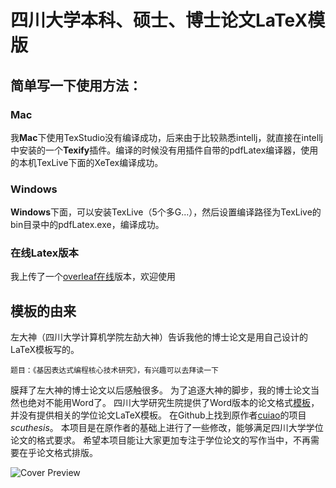 # 四川大学本科、硕士、博士论文LaTeX模版

## 简单写一下使用方法：
### Mac
我**Mac**下使用TexStudio没有编译成功，后来由于比较熟悉intellj，就直接在intellj中安装的一个**Texify**插件。编译的时候没有用插件自带的pdfLatex编译器，使用的本机TexLive下面的XeTex编译成功。

### Windows
**Windows**下面，可以安装TexLive（5个多G...），然后设置编译路径为TexLive的bin目录中的pdfLatex.exe，编译成功。

### 在线Latex版本
我上传了一个[overleaf在线](https://www.overleaf.com/project/5d5ab56e25238361067ebc69)版本，欢迎使用

## 模板的由来
左大神（四川大学计算机学院左劼大神）告诉我他的博士论文是用自己设计的LaTeX模板写的。

`题目：《基因表达式编程核心技术研究》，有兴趣可以去拜读一下`

膜拜了左大神的博士论文以后感触很多。
为了追逐大神的脚步，我的博士论文当然也绝对不能用Word了。
四川大学研究生院提供了Word版本的论文格式[模板][link2]，
并没有提供相关的学位论文LaTeX模板。
在Github上找到原作者[cuiao][link1]的项目*scuthesis*。
本项目是在原作者的基础上进行了一些修改，能够满足四川大学学位论文的格式要求。
希望本项目能让大家更加专注于学位论文的写作当中，不再需要在乎论文格式排版。

[link1]: https://github.com/cuiao/SCU_ThesisDissertation_LaTeXTemplate
[link2]: http://gs.scu.edu.cn/info/1044/2110.htm
![Cover Preview](/Template/Components/Images/cover.png "Cover Preview")
